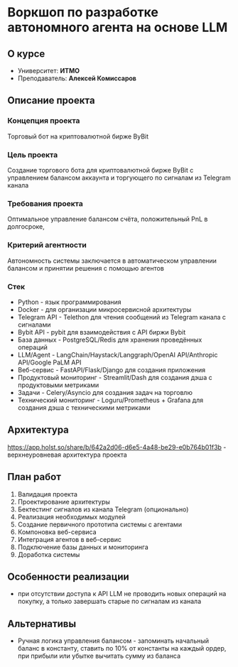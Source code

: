 # Воркшоп по разработке автономного агента на основе LLM

## О курсе
- Университет: __ИТМО__
- Преподаватель: __Алексей Комиссаров__


## Описание проекта 

### Концепция проекта
Торговый бот на криптовалютной бирже ByBit

### Цель проекта
Создание торгового бота для криптовалютной бирже ByBit с управлением балансом аккаунта и торгующего по сигналам из Telegram канала

### Требования проекта
Оптимальное управление балансом счёта, положительный PnL в долгосроке, 

### Критерий агентности
Автономность системы заключается в автоматическом управлении балансом и принятии решения с помощью агентов

### Стек

- Python - язык программирования
- Docker - для организации микросервисной архитектуры
- Telegram API - Telethon для чтения сообщений из Telegram канала с сигналами
- Bybit API - pybit для взаимодействия с API биржи Bybit
- База данных - PostgreSQL/Redis для хранения проведённых операций
- LLM/Agent - LangChain/Haystack/Langgraph/OpenAI API/Anthropic API/Google PaLM API
- Веб-сервис - FastAPI/Flask/Django для создания приложения
- Продуктовый мониторинг - Streamlit/Dash для создания дэша с продуктовыми метриками
- Задачи - Celery/Asyncio для создания задач на торговлю
- Технический мониторинг - Loguru/Prometheus + Grafana  для создания дэша с техническими метриками


## Архитектура

https://app.holst.so/share/b/642a2d06-d6e5-4a48-be29-e0b764b01f3b - верхнеуровневая архитектура проекта


## План работ

1) Валидация проекта
2) Проектирование архитектуры
3) Бектестинг сигналов из канала Telegram (опционально)
4) Реализация необходимых модулей
5) Создание первичного прототипа системы с агентами
6) Компоновка веб-сервиса
7) Интеграция агентов в веб-сервис
8) Подключение базы данных и мониторинга
9) Доработка системы


## Особенности реализации

- при отсутствии доступа к API LLM не проводить новых операций на покупку, а только завершать старые по сигналам из канала


## Альтернативы

- Ручная логика управления балансом - запоминать начальный баланс в константу, ставить по 10% от константы на каждый ордер, при прибыли или убытке вычитать сумму из баланса
